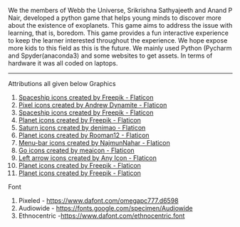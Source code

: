 We the members of Webb the Universe, Srikrishna Sathyajeeth and Anand P Nair, developed a python game that helps young minds to discover more about the existence of exoplanets.
This game aims to address the issue with learning, that is, boredom.
This game provides a fun interactive experience to keep the learner interested throughout the experience.
We hope expose more kids to this field as this is the future.
We mainly used Python (Pycharm and Spyder(anaconda3) and some websites to get assets. 
In terms of hardware it was all coded on laptops. 

--------------------------------------------------------------------------------------------------------------------------------------
Attributions all given below
Graphics
1. <a href="https://www.flaticon.com/free-icons/spaceship" title="spaceship icons">Spaceship icons created by Freepik - Flaticon</a>		
2. <a href="https://www.flaticon.com/free-icons/pixel" title="pixel icons">Pixel icons created by Andrew Dynamite - Flaticon</a>
3. <a href="https://www.flaticon.com/free-icons/spaceship" title="spaceship icons">Spaceship icons created by Freepik - Flaticon</a>
4. <a href="https://www.flaticon.com/free-icons/planet" title="planet icons">Planet icons created by Freepik - Flaticon</a>
5. <a href="https://www.flaticon.com/free-icons/saturn" title="saturn icons">Saturn icons created by denimao - Flaticon</a>
6. <a href="https://www.flaticon.com/free-icons/planet" title="planet icons">Planet icons created by Rooman12 - Flaticon</a>
7. <a href="https://www.flaticon.com/free-icons/menu-bar" title="menu-bar icons">Menu-bar icons created by NajmunNahar - Flaticon</a>
8. <a href="https://www.flaticon.com/free-icons/go" title="go icons">Go icons created by meaicon - Flaticon</a>
9. <a href="https://www.flaticon.com/free-icons/left-arrow" title="left arrow icons">Left arrow icons created by Any Icon - Flaticon</a>
10. <a href="https://www.flaticon.com/free-icons/planet" title="planet icons">Planet icons created by Freepik - Flaticon</a>
11. <a href="https://www.flaticon.com/free-icons/planet" title="planet icons">Planet icons created by Freepik - Flaticon</a>

Font
1. Pixeled - <https://www.dafont.com/omegapc777.d6598>
2. Audiowide - <https://fonts.google.com/specimen/Audiowide>
3. Ethnocentric -<https://www.dafont.com/ethnocentric.font>
